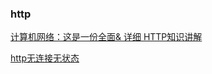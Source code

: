 ### http

[计算机网络：这是一份全面& 详细 HTTP知识讲解](https://www.jianshu.com/p/a6d086a3997d)

[http无连接无状态](https://developer.aliyun.com/article/204985#:~:text=%E6%97%A0%E8%BF%9E%E6%8E%A5%E7%9A%84%E5%90%AB%E4%B9%89%E6%98%AF,%E6%96%B9%E5%BC%8F%E5%8F%AF%E4%BB%A5%E8%8A%82%E7%9C%81%E4%BC%A0%E8%BE%93%E6%97%B6%E9%97%B4%E3%80%82&text=%E5%B8%82%E5%9C%BA%E4%B8%8A%E7%9A%84%E5%A4%A7%E9%83%A8%E5%88%86,%E9%83%BD%E6%94%AF%E6%8C%81HTTP%20Keep%2DAlive%E3%80%82)

